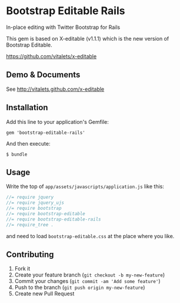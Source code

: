 # Bootstrap Editable Rails

In-place editing with Twitter Bootstrap for Rails

This gem is based on X-editable (v1.1.1) which is the new version of Bootstrap Editable.

https://github.com/vitalets/x-editable

## Demo & Documents

See http://vitalets.github.com/x-editable

## Installation

Add this line to your application's Gemfile:

    gem 'bootstrap-editable-rails'

And then execute:

    $ bundle

## Usage

Write the top of `app/assets/javascripts/application.js` like this:

```javascript
//= require jquery
//= require jquery_ujs
//= require bootstrap
//= require bootstrap-editable
//= require bootstrap-editable-rails
//= require_tree .
```

and need to load `bootstrap-editable.css` at the place where you like.

## Contributing

1. Fork it
2. Create your feature branch (`git checkout -b my-new-feature`)
3. Commit your changes (`git commit -am 'Add some feature'`)
4. Push to the branch (`git push origin my-new-feature`)
5. Create new Pull Request
